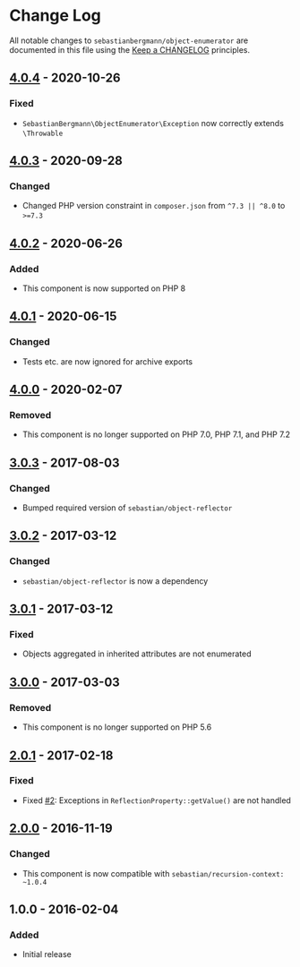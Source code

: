 # Change Log

All notable changes to `sebastianbergmann/object-enumerator` are documented in this file using the [Keep a CHANGELOG](http://keepachangelog.com/) principles.

## [4.0.4] - 2020-10-26

### Fixed

-   `SebastianBergmann\ObjectEnumerator\Exception` now correctly extends `\Throwable`

## [4.0.3] - 2020-09-28

### Changed

-   Changed PHP version constraint in `composer.json` from `^7.3 || ^8.0` to `>=7.3`

## [4.0.2] - 2020-06-26

### Added

-   This component is now supported on PHP 8

## [4.0.1] - 2020-06-15

### Changed

-   Tests etc. are now ignored for archive exports

## [4.0.0] - 2020-02-07

### Removed

-   This component is no longer supported on PHP 7.0, PHP 7.1, and PHP 7.2

## [3.0.3] - 2017-08-03

### Changed

-   Bumped required version of `sebastian/object-reflector`

## [3.0.2] - 2017-03-12

### Changed

-   `sebastian/object-reflector` is now a dependency

## [3.0.1] - 2017-03-12

### Fixed

-   Objects aggregated in inherited attributes are not enumerated

## [3.0.0] - 2017-03-03

### Removed

-   This component is no longer supported on PHP 5.6

## [2.0.1] - 2017-02-18

### Fixed

-   Fixed [#2](https://github.com/sebastianbergmann/phpunit/pull/2): Exceptions in `ReflectionProperty::getValue()` are not handled

## [2.0.0] - 2016-11-19

### Changed

-   This component is now compatible with `sebastian/recursion-context: ~1.0.4`

## 1.0.0 - 2016-02-04

### Added

-   Initial release

[4.0.4]: https://github.com/sebastianbergmann/object-enumerator/compare/4.0.3...4.0.4
[4.0.3]: https://github.com/sebastianbergmann/object-enumerator/compare/4.0.2...4.0.3
[4.0.2]: https://github.com/sebastianbergmann/object-enumerator/compare/4.0.1...4.0.2
[4.0.1]: https://github.com/sebastianbergmann/object-enumerator/compare/4.0.0...4.0.1
[4.0.0]: https://github.com/sebastianbergmann/object-enumerator/compare/3.0.3...4.0.0
[3.0.3]: https://github.com/sebastianbergmann/object-enumerator/compare/3.0.2...3.0.3
[3.0.2]: https://github.com/sebastianbergmann/object-enumerator/compare/3.0.1...3.0.2
[3.0.1]: https://github.com/sebastianbergmann/object-enumerator/compare/3.0.0...3.0.1
[3.0.0]: https://github.com/sebastianbergmann/object-enumerator/compare/2.0...3.0.0
[2.0.1]: https://github.com/sebastianbergmann/object-enumerator/compare/2.0.0...2.0.1
[2.0.0]: https://github.com/sebastianbergmann/object-enumerator/compare/1.0...2.0.0
